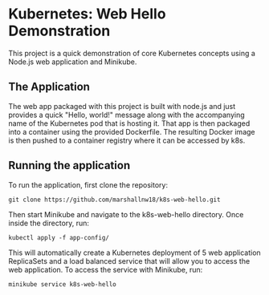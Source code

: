 # Kubernetes: Web Hello Demonstration
This project is a quick demonstration of core Kubernetes concepts using a Node.js web application and Minikube. 

## The Application
The web app packaged with this project is built with node.js and just provides a quick "Hello, world!" message along with the accompanying name of the Kubernetes pod that is hosting it. That app is then packaged into a container using the provided Dockerfile. The resulting Docker image is then pushed to a container registry where it can be accessed by k8s. 

## Running the application
To run the application, first clone the repository:

`git clone https://github.com/marshallnw18/k8s-web-hello.git`

Then start Minikube and navigate to the k8s-web-hello directory. Once inside the directory, run:

`kubectl apply -f app-config/`

This will automatically create a Kubernetes deployment of 5 web application ReplicaSets and a load balanced service that will allow you to access the web application. To access the service with Minikube, run:

`minikube service k8s-web-hello`
